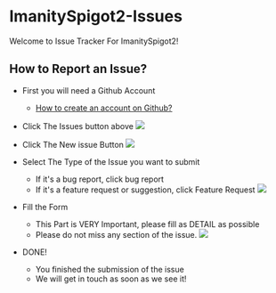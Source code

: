 # ImanitySpigot2-Issues
Welcome to Issue Tracker For ImanitySpigot2!

## How to Report an Issue?

* First you will need a Github Account
  * [How to create an account on Github?](https://github.com/join)

* Click The Issues button above
  ![](https://i.imgur.com/PUwsTOG.png)

* Click The New issue Button
  ![](https://i.imgur.com/0PNDrrt.png)

* Select The Type of the Issue you want to submit

  * If it's a bug report, click bug report
  * If it's a feature request or suggestion, click Feature Request
![](https://i.imgur.com/Ag2JEma.png)

* Fill the Form
  * This Part is VERY Important, please fill as DETAIL as possible
  * Please do not miss any section of the issue.
![](https://user-images.githubusercontent.com/36093806/118849349-daabed00-b8f9-11eb-8f55-0eaddbde6bfd.png)

* DONE!
  * You finished the submission of the issue
  * We will get in touch as soon as we see it!
